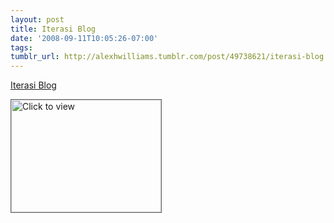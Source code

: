 ```yaml
---
layout: post
title: Iterasi Blog
date: '2008-09-11T10:05:26-07:00'
tags: 
tumblr_url: http://alexhwilliams.tumblr.com/post/49738621/iterasi-blog
---
```

<a href="https://www.iterasi.net/OpenViewer.aspx?sqrlitid=YBuDjoCEwU6HtgzOaFz0vg">Iterasi Blog</a><br/><p><a href="https://www.iterasi.net/OpenViewer.aspx?sqrlitid=YBuDjoCEwU6HtgzOaFz0vg" target="_blank"> <img src="http://AssetHost01a.iterasi.net/ec2eb670e447/94d5ad32ba6b/ff6f9e86baa1/ebb97086ec00/f89be7c1-d41c-4d95-969d-16acdd8a495a/thumbnail.jpg???20080911170450???Y04SusQXMOgmPaLjIvyg8LZk4sgxXgWe73ZrWSZqGw70LhH+PU/rG0gQWDJ7f3lipSgkWpPWU1KuslTYzJlH24SpszgOlD9/KIiSCsBxDp7pmfRv1PQU7KL6PPxjroFCf8yqFr3xhGsAOeR710eu6N1kyfpJ0g40t9A3mxIxlu0=" width="240" height="180" style="border:solid 1px #666" alt="Click to view"/></a></p>
